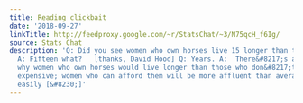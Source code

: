 ```yaml
---
title: Reading clickbait
date: '2018-09-27'
linkTitle: http://feedproxy.google.com/~r/StatsChat/~3/N75qcH_f6Ig/
source: Stats Chat
description: 'Q: Did you see women who own horses live 15 longer than those who don&#8217;t?
  A: Fifteen what?   [thanks, David Hood] Q: Years. A:  There&#8217;s an obvious reasons
  why women who own horses would live longer than those who don&#8217;t. Horses are
  expensive; women who can afford them will be more affluent than average. There could
  easily [&#8230;]'
---
```

